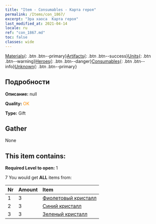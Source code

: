 ```yaml
---
title: "Item - Consumables - Карта героя"
permalink: /Items/con_1867/
excerpt: "Эра хаоса  Карта героя"
last_modified_at: 2021-04-14
locale: ru
ref: "con_1867.md"
toc: false
classes: wide
---
```

 [Materials](/ru/Items/){: .btn .btn--primary}[Artifacts](/ru/Items/Artifacts/){: .btn .btn--success}[Units](/ru/Items/Units/){: .btn .btn--warning}[Heroes](/ru/Items/Heroes/){: .btn .btn--danger}[Consumables](/ru/Items/Consumables/){: .btn .btn--info}[Unknown](/ru/Items/Unknown/){: .btn .btn--primary}

## Подробности
 **Описание:** null

 **Quality:** <span style="color: #FF8C00">OK</span>

 **Type:** Gift

## Gather

  None

## This item contains:

 **Required Level to open:** 1

 7 You would get **ALL** items  from:

  | Nr | Amount |     Item    |
  |:---|:-------|:------------|
  | 1 | 3 | [Фиолетовый кристалл](/ru/Items/con_720/) | 
  | 2 | 3 | [Синий кристалл](/ru/Items/con_716/) | 
  | 3 | 3 | [Зеленый кристалл](/ru/Items/con_711/) | 
